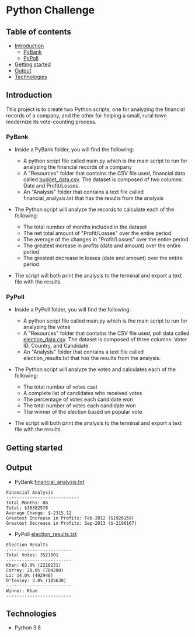# Python Challenge

## Table of contents
  * [Introduction](#introduction)
    * [PyBank](#pybank)
    * [PyPoll](#pypoll)
  * [Getting started](#getting-started)
  * [Output](#output)
  * [Technologies](#technologies)

## <a name="introduction"></a> Introduction
This project is to create two Python scripts, one for analyzing the financial records of a company, and the other for helping a small, rural town modernize its vote-counting process.
### <a name="pybank"></a> PyBank
* Inside a PyBank folder, you will find the following:
  * A python script file called main.py which is the main script to run for analyzing the financial records of a company
  * A "Resources" folder that contains the CSV file used, financial data called [budget_data.csv](./PyBank/Resources/budget_data.csv). The dataset is composed of two columns: Date and Profit/Losses.
  * An "Analysis" folder that contains a text file called financial_analysis.txt that has the results from the analysis

* The Python script will analyze the records to calculate each of the following:
  * The total number of months included in the dataset
  * The net total amount of "Profit/Losses" over the entire period
  * The average of the changes in "Profit/Losses" over the entire period
  * The greatest increase in profits (date and amount) over the entire period
  * The greatest decrease in losses (date and amount) over the entire period

* The script will both print the analysis to the terminal and export a text file with the results.

### <a name="pypoll"></a> PyPoll
* Inside a PyPoll folder, you will find the following:
  * A python script file called main.py which is the main script to run for analyzing the votes
  * A "Resources" folder that contains the CSV file used, poll data called [election_data.csv](./PyPoll/Resources/election_data.csv). The dataset is composed of three columns: Voter ID, Country, and Candidate.
  * An "Analysis" folder that contains a text file called election_results.txt that has the results from the analysis.

* The Python script will analyze the votes and calculates each of the following:
  * The total number of votes cast
  * A complete list of candidates who received votes
  * The percentage of votes each candidate won
  * The total number of votes each candidate won
  * The winner of the election based on popular vote

* The script will both print the analysis to the terminal and export a text file with the results.

## <a name="getting-started"></a> Getting started


## <a name="output"></a> Output
* PyBank
[financial_analysis.txt](./PyBank/Analysis/financial_analysis.txt)
```text
Financial Analysis
----------------------------
Total Months: 86
Total: $38382578
Average Change: $-2315.12
Greatest Increase in Profits: Feb-2012 ($1926159)
Greatest Decrease in Profits: Sep-2013 ($-2196167)
```


* PyPoll
[election_results.txt](./PyPoll/Analysis/election_results.txt)
```text
Election Results
-------------------------
Total Votes: 3521001
-------------------------
Khan: 63.0% (2218231)
Correy: 20.0% (704200)
Li: 14.0% (492940)
O'Tooley: 3.0% (105630)
-------------------------
Winner: Khan
-------------------------
```



## <a name="technologies"></a> Technologies
* Python 3.8
